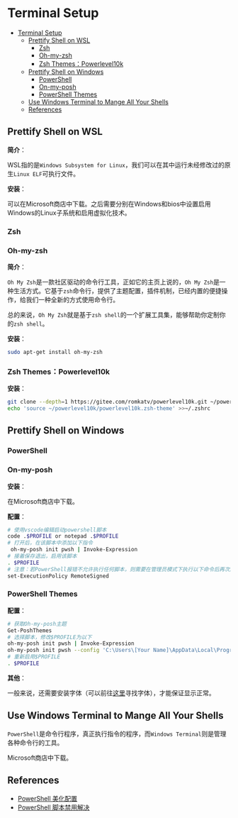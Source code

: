 # Terminal Setup

- [Terminal Setup](#terminal-setup)
  - [Prettify Shell on WSL](#prettify-shell-on-wsl)
    - [Zsh](#zsh)
    - [Oh-my-zsh](#oh-my-zsh)
    - [Zsh Themes：Powerlevel10k](#zsh-themespowerlevel10k)
  - [Prettify Shell on Windows](#prettify-shell-on-windows)
    - [PowerShell](#powershell)
    - [On-my-posh](#on-my-posh)
    - [PowerShell Themes](#powershell-themes)
  - [Use Windows Terminal to Mange All Your Shells](#use-windows-terminal-to-mange-all-your-shells)
  - [References](#references)

## Prettify Shell on WSL

**简介**：

WSL指的是`Windows Subsystem for Linux`，我们可以在其中运行未经修改过的原生`Linux ELF`可执行文件。

**安装**：

可以在Microsoft商店中下载。之后需要分别在Windows和bios中设置启用Windows的Linux子系统和启用虚拟化技术。

### Zsh

### Oh-my-zsh

**简介**：

`Oh My Zsh`是一款社区驱动的命令行工具，正如它的主页上说的，`Oh My Zsh`是一种生活方式。它基于`zsh`命令行，提供了主题配置，插件机制，已经内置的便捷操作，给我们一种全新的方式使用命令行。

总的来说，`Oh My Zsh`就是基于`zsh shell`的一个扩展工具集，能够帮助你定制你的`zsh shell`。

**安装**：

``` bash
sudo apt-get install oh-my-zsh
```

### Zsh Themes：Powerlevel10k

**安装**：

``` bash
git clone --depth=1 https://gitee.com/romkatv/powerlevel10k.git ~/powerlevel10k
echo 'source ~/powerlevel10k/powerlevel10k.zsh-theme' >>~/.zshrc
```

## Prettify Shell on Windows

### PowerShell

### On-my-posh

**安装**：

在Microsoft商店中下载。

**配置**：

``` bash
# 使用vscode编辑启动powershell脚本
code .$PROFILE or notepad .$PROFILE
# 打开后，在该脚本中添加以下指令
 oh-my-posh init pwsh | Invoke-Expression
# 接着保存退出，启用该脚本
. $PROFILE
# 注意：若PowerShell报错不允许执行任何脚本，则需要在管理员模式下执行以下命令后再次启用$PROFILE
set-ExecutionPolicy RemoteSigned
```

### PowerShell Themes

**配置**：

``` bash
# 获取Oh-my-posh主题
Get-PoshThemes
# 选择脚本，修改$PROFILE为以下
oh-my-posh init pwsh | Invoke-Expression
oh-my-posh init pwsh --config 'C:\Users\[Your Name]\AppData\Local\Programs\oh-my-posh\themes\[Theme Name].omp.json'| Invoke-Expression
# 重新启用$PROFILE
. $PROFILE
```

**其他**：

一般来说，还需要安装字体（可以前往[这里](https://www.nerdfonts.com/)寻找字体），才能保证显示正常。

## Use Windows Terminal to Mange All Your Shells

`PowerShell`是命令行程序，真正执行指令的程序，而`Windows Terminal`则是管理各种命令行的工具。

Microsoft商店中下载。

## References

- [PowerShell 美化配置](https://blog.csdn.net/qq_33618417/article/details/126856501)
- [PowerShell 脚本禁用解决](https://blog.csdn.net/llf_cloud/article/details/81069099)
